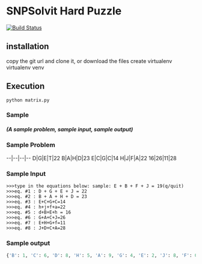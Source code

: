 # SNPSolvit Hard Puzzle
[![Build Status](https://travis-ci.org/p-netm/snphsp.svg?branch=master)](https://travis-ci.org/p-netm/snphsp)

## installation
copy the git url and clone it, or download the files
create virtualenv 
	virtualenv venv

## Execution
	python matrix.py 
	
### Sample
##### (A sample problem, sample input, sample output)
### Sample Problem

--|--|--|--
D|G|E|T|22
B|A|H|D|23
E|C|G|C|14
H|J|F|A|22
16|26|11|28

### Sample Input
```
>>>type in the equations below: sample: E + B + F + J = 19(q/quit)
>>>eq. #1 : D + G + E + J = 22
>>>eq. #2 : B + A + H + D = 23
>>>eq. #3 : E+C+G+C=14
>>>eq. #4 : h+j+f+a=22
>>>eq. #5 : d+B+E+h = 16
>>>eq. #6 : G+A+C+J=26
>>>eq. #7 : E+H+G+f=11
>>>eq. #8 : J+D+C+A=28
```
### Sample output

```python
{'B': 1, 'C': 6, 'D': 8, 'H': 5, 'A': 9, 'G': 4, 'E': 2, 'J': 8, 'F': 0}
```
